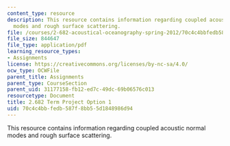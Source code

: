 ```yaml
---
content_type: resource
description: This resource contains information regarding coupled acoustic normal
  modes and rough surface scattering.
file: /courses/2-682-acoustical-oceanography-spring-2012/70c4c4bbfedb587f8bb55d1848986d94_MIT2_682S12_termproject_01.pdf
file_size: 844647
file_type: application/pdf
learning_resource_types:
- Assignments
license: https://creativecommons.org/licenses/by-nc-sa/4.0/
ocw_type: OCWFile
parent_title: Assignments
parent_type: CourseSection
parent_uid: 31177158-fb12-ed7c-49dc-69b06576c013
resourcetype: Document
title: 2.682 Term Project Option 1
uid: 70c4c4bb-fedb-587f-8bb5-5d1848986d94
---
```

This resource contains information regarding coupled acoustic normal modes and rough surface scattering.